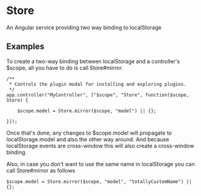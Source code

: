 Store
=====

An Angular service providing two way binding to localStorage

Examples
--------

To create a two-way binding between localStorage and a controller's $scope, all you have to do is call Store#mirror.

    /**
     * Controls the plugin modal for installing and exploring plugins.
     */
    app.controller("MyController", ["$scope", "Store", function($scope, Store) {
    
	    $scope.model = Store.mirror($scope, "model") || {};
    
    }]);

Once that's done, any changes to $scope.model will propagate to localStorage.model and also the other way around. And because localStorage events are cross-window this will also create a cross-window binding.

Also, in case you don't want to use the same name in localStorage you can call Store#mirror as follows

    $scope.model = Store.mirror($scope, "model", "totallyCustomName") || {};
